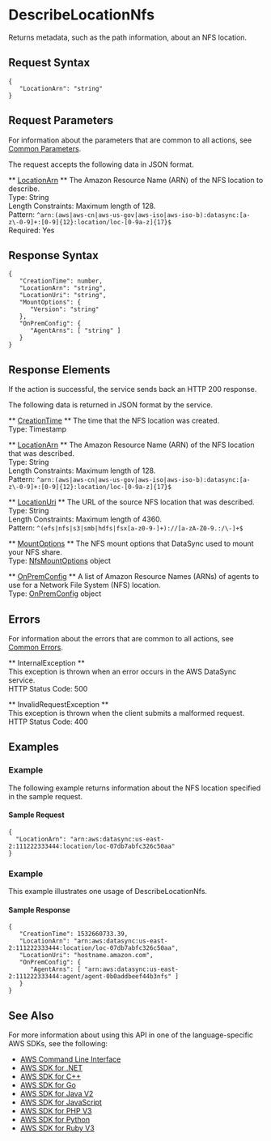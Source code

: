 # DescribeLocationNfs<a name="API_DescribeLocationNfs"></a>

Returns metadata, such as the path information, about an NFS location\.

## Request Syntax<a name="API_DescribeLocationNfs_RequestSyntax"></a>

```
{
   "LocationArn": "string"
}
```

## Request Parameters<a name="API_DescribeLocationNfs_RequestParameters"></a>

For information about the parameters that are common to all actions, see [Common Parameters](CommonParameters.md)\.

The request accepts the following data in JSON format\.

 ** [LocationArn](#API_DescribeLocationNfs_RequestSyntax) **   <a name="DataSync-DescribeLocationNfs-request-LocationArn"></a>
The Amazon Resource Name \(ARN\) of the NFS location to describe\.  
Type: String  
Length Constraints: Maximum length of 128\.  
Pattern: `^arn:(aws|aws-cn|aws-us-gov|aws-iso|aws-iso-b):datasync:[a-z\-0-9]+:[0-9]{12}:location/loc-[0-9a-z]{17}$`   
Required: Yes

## Response Syntax<a name="API_DescribeLocationNfs_ResponseSyntax"></a>

```
{
   "CreationTime": number,
   "LocationArn": "string",
   "LocationUri": "string",
   "MountOptions": { 
      "Version": "string"
   },
   "OnPremConfig": { 
      "AgentArns": [ "string" ]
   }
}
```

## Response Elements<a name="API_DescribeLocationNfs_ResponseElements"></a>

If the action is successful, the service sends back an HTTP 200 response\.

The following data is returned in JSON format by the service\.

 ** [CreationTime](#API_DescribeLocationNfs_ResponseSyntax) **   <a name="DataSync-DescribeLocationNfs-response-CreationTime"></a>
The time that the NFS location was created\.  
Type: Timestamp

 ** [LocationArn](#API_DescribeLocationNfs_ResponseSyntax) **   <a name="DataSync-DescribeLocationNfs-response-LocationArn"></a>
The Amazon Resource Name \(ARN\) of the NFS location that was described\.  
Type: String  
Length Constraints: Maximum length of 128\.  
Pattern: `^arn:(aws|aws-cn|aws-us-gov|aws-iso|aws-iso-b):datasync:[a-z\-0-9]+:[0-9]{12}:location/loc-[0-9a-z]{17}$` 

 ** [LocationUri](#API_DescribeLocationNfs_ResponseSyntax) **   <a name="DataSync-DescribeLocationNfs-response-LocationUri"></a>
The URL of the source NFS location that was described\.  
Type: String  
Length Constraints: Maximum length of 4360\.  
Pattern: `^(efs|nfs|s3|smb|hdfs|fsx[a-z0-9-]+)://[a-zA-Z0-9.:/\-]+$` 

 ** [MountOptions](#API_DescribeLocationNfs_ResponseSyntax) **   <a name="DataSync-DescribeLocationNfs-response-MountOptions"></a>
The NFS mount options that DataSync used to mount your NFS share\.  
Type: [NfsMountOptions](API_NfsMountOptions.md) object

 ** [OnPremConfig](#API_DescribeLocationNfs_ResponseSyntax) **   <a name="DataSync-DescribeLocationNfs-response-OnPremConfig"></a>
A list of Amazon Resource Names \(ARNs\) of agents to use for a Network File System \(NFS\) location\.  
Type: [OnPremConfig](API_OnPremConfig.md) object

## Errors<a name="API_DescribeLocationNfs_Errors"></a>

For information about the errors that are common to all actions, see [Common Errors](CommonErrors.md)\.

 ** InternalException **   
This exception is thrown when an error occurs in the AWS DataSync service\.  
HTTP Status Code: 500

 ** InvalidRequestException **   
This exception is thrown when the client submits a malformed request\.  
HTTP Status Code: 400

## Examples<a name="API_DescribeLocationNfs_Examples"></a>

### Example<a name="API_DescribeLocationNfs_Example_1"></a>

The following example returns information about the NFS location specified in the sample request\.

#### Sample Request<a name="API_DescribeLocationNfs_Example_1_Request"></a>

```
{
  "LocationArn": "arn:aws:datasync:us-east-2:111222333444:location/loc-07db7abfc326c50aa"
}
```

### Example<a name="API_DescribeLocationNfs_Example_2"></a>

This example illustrates one usage of DescribeLocationNfs\.

#### Sample Response<a name="API_DescribeLocationNfs_Example_2_Response"></a>

```
{
   "CreationTime": 1532660733.39,
   "LocationArn": "arn:aws:datasync:us-east-2:111222333444:location/loc-07db7abfc326c50aa",
   "LocationUri": "hostname.amazon.com",
   "OnPremConfig": { 
      "AgentArns": [ "arn:aws:datasync:us-east-2:111222333444:agent/agent-0b0addbeef44b3nfs" ]
   }
}
```

## See Also<a name="API_DescribeLocationNfs_SeeAlso"></a>

For more information about using this API in one of the language\-specific AWS SDKs, see the following:
+  [AWS Command Line Interface](https://docs.aws.amazon.com/goto/aws-cli/datasync-2018-11-09/DescribeLocationNfs) 
+  [AWS SDK for \.NET](https://docs.aws.amazon.com/goto/DotNetSDKV3/datasync-2018-11-09/DescribeLocationNfs) 
+  [AWS SDK for C\+\+](https://docs.aws.amazon.com/goto/SdkForCpp/datasync-2018-11-09/DescribeLocationNfs) 
+  [AWS SDK for Go](https://docs.aws.amazon.com/goto/SdkForGoV1/datasync-2018-11-09/DescribeLocationNfs) 
+  [AWS SDK for Java V2](https://docs.aws.amazon.com/goto/SdkForJavaV2/datasync-2018-11-09/DescribeLocationNfs) 
+  [AWS SDK for JavaScript](https://docs.aws.amazon.com/goto/AWSJavaScriptSDK/datasync-2018-11-09/DescribeLocationNfs) 
+  [AWS SDK for PHP V3](https://docs.aws.amazon.com/goto/SdkForPHPV3/datasync-2018-11-09/DescribeLocationNfs) 
+  [AWS SDK for Python](https://docs.aws.amazon.com/goto/boto3/datasync-2018-11-09/DescribeLocationNfs) 
+  [AWS SDK for Ruby V3](https://docs.aws.amazon.com/goto/SdkForRubyV3/datasync-2018-11-09/DescribeLocationNfs) 